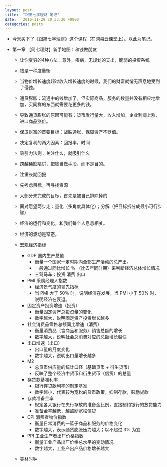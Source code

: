 ```yaml
---
layout: post
title:  "跟简七学理财-笔记"
date:   2016-11-29 20:33:30 +0800
categories: posts
---
```


* 今天买下了《跟简七学理财》这个课程（在网易云课堂上）。以此为笔记。

* 第一章 【简七理财】新手地图：和钱做朋友

  - 让你变穷的4种方法：意外，疾病，无规划的支出，脆弱的投资系统

  - 钱是一种度量衡

  - 当物价增长速度超过收入增长速度的时候，我们的财富就悄无声息地受到了侵蚀。

  - 通货膨胀：流通中的钱增加了，但实际商品，服务的数量并没有相应地增加，买同样的东西就需要花更多的钱。

  - 导致通货膨胀的原因可能有：货币发行量大，收入增加，企业利润上涨，进口商品涨价。

  - 保卫财富的首要目标：战胜通胀，保障资产不贬值。

  - 决定复利的两大因素：回报率，时间

  - 吸引力法则：关注什么，就吸引什么

  - 跨越稀缺陷阱，把钱当做手段，而不是目的。

  - 注重长期回报

  - 先考虑目标，再寻找资源

  - 大部分未完成的目标，首先是被自己排除掉的

  - 面对愿望两步走：量化（多角度具体化）；分解（把目标拆分成最小可行步骤）

  - 经济的运行和变化，和我们每个人息息相关。

  - 经济的波动是常态。

  - 宏观经济指标
    - GDP 国内生产总值
      - 衡量一个国家一定时期内全部生产活动的总产出。
      - 一般通过同比增长 % （比去年同时期）来判断经济总体增长情况
      - 三驾马车：投资 消费 出口
    - PMI 采购经理人指数
      - 经济景气度的领先指标
      - 当 PMI 大于 50% 时，说明经济在发展，当 PMI 小于 50% 时，说明经济在衰退。
    - 固定资产投资增速（投资）
      - 衡量固定资产总投资量的变化
      - 数字越大，说明固定资产投资增长越多
    - 社会消费品零售总额同比增速（消费）
      - 衡量消费品（含商品和服务）销售总额的增长
      - 数字越大，说明社会总消费对应的总额增长越快
    - 出口增速（出口）
      - 出口量的月度变化
      - 数字越大，说明出口量增长越多
    - M2
      - 总货币供应量的统计口径（基础货币 + 衍生货币）
      - 反映了整个经济中货币和衍生货币（信贷）的总量
    - 存贷款基准利率
      - 银行存贷款利率的制定基准
      - 数字越小，代表较为宽松的货币政策，抑制存款，鼓励贷款
    - 存款准备金率
      - 规定各大银行在央行存放的准备金比例，直接制约银行的放贷能力
      - 准备金率越低，越鼓励宽松信贷
    - CPI 消费者物价指数
      - 衡量日常消费的一篮子商品和服务的价格变化
      - 数字越大，表示通货膨胀压力越大；以不超过 3% 为宜
    - PPI 工业生产者出厂价格指数
      - 衡量工业产品出厂价格总水平的变动情况
      - 数字越大，工业产出产品价格增长越大

  - 美林时钟

